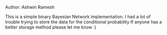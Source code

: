 Author: Ashwin Ramesh

This is a simple binary Bayesian Network implementation.
I had a lot of trouble trying to store the data for the conditional probability
If anyone has a better storage method please let me know :)
